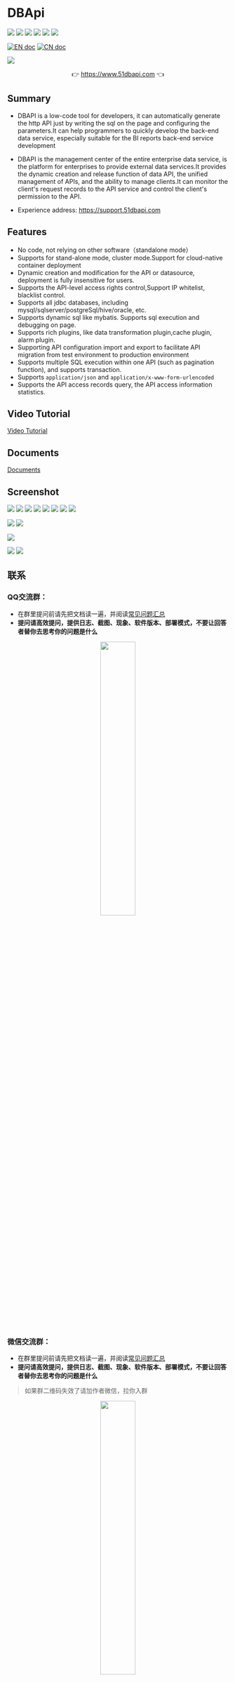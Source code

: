 # DBApi

![](https://gitee.com/freakchicken/db-api/badge/star.svg)
![](https://gitee.com/freakchicken/db-api/badge/fork.svg?theme=gvp)
![](https://img.shields.io/github/stars/freakchick/DBApi.svg?logo=GitHub)
![](https://img.shields.io/github/forks/freakchick/DBApi.svg?logo=GitHub)
![](https://img.shields.io/github/watchers/freakchick/DBApi.svg?logo=GitHub)
![](https://img.shields.io/github/v/release/freakchick/DBApi?label=latest&style=flat-square)

[![EN doc](https://img.shields.io/badge/document-English-blue.svg)](README.md)
[![CN doc](https://img.shields.io/badge/文档-中文版-blue.svg)](README_zh_CN.md)

![](https://freakchicken.gitee.io/images/dbApi//logo.png)

<p align="center">
	👉 <a target="_blank" href="https://www.51dbapi.com">https://www.51dbapi.com</a>  👈
</p>

## Summary

- DBAPI is a low-code tool for developers, it can automatically generate the http API just by writing the sql on the page and configuring the parameters.It can help programmers to quickly develop the back-end data service, especially suitable for the BI reports back-end service development
- DBAPI is the management center of the entire enterprise data service, is the platform for enterprises to provide external data services.It provides the dynamic creation and release function of data API, the unified management of APIs, and the ability to manage clients.It can monitor the client's request records to the API service and control the client's permission to the API.

- Experience address:  <a target="_blank" href="https://support.51dbapi.com">https://support.51dbapi.com</a>

## Features
- No code, not relying on other software（standalone mode）
- Supports for stand-alone mode, cluster mode.Support for cloud-native container deployment
- Dynamic creation and modification for the API or datasource, deployment is fully insensitive for users.
- Supports the API-level access rights control,Support IP whitelist, blacklist control.
- Supports all jdbc databases, including mysql/sqlserver/postgreSql/hive/oracle, etc.
- Supports dynamic sql like mybatis. Supports sql execution and debugging on page.
- Supports rich plugins, like data transformation plugin,cache plugin, alarm plugin.
- Supporting API configuration import and export to facilitate API migration from test environment to production environment
- Supports multiple SQL execution within one API (such as pagination function), and supports transaction.
- Supports `application/json` and `application/x-www-form-urlencoded`
- Supports the API access records query, the API access information statistics.

## Video Tutorial
[Video Tutorial](https://www.bilibili.com/video/BV1pM411k74m)

## Documents
[Documents](https://www.51dbapi.com)

## Screenshot
![](https://freakchicken.gitee.io/images/dbApi/20230523/create_ds_page.png)
![](https://freakchicken.gitee.io/images/dbApi/20230523/ds_page.png)
![](https://freakchicken.gitee.io/images/dbApi/20230523/group_more.png)
![](https://freakchicken.gitee.io/images/dbApi/20230523/api_basic.png)
![](https://freakchicken.gitee.io/images/dbApi/20230523/api_executor.png)
![](https://freakchicken.gitee.io/images/dbApi/20230523/api_plugin.png)
![](https://freakchicken.gitee.io/images/dbApi/20230523/sql_debug.png)
![](https://freakchicken.gitee.io/images/dbApi/20230523/private_api_request.png)

![](https://freakchicken.gitee.io/images/dbApi/20230523/create_client_page.png)
![](https://freakchicken.gitee.io/images/dbApi/20230523/client_auth_page.png)

![](https://freakchicken.gitee.io/images/dbApi/20230523/ip_firewall.png)

![](https://freakchicken.gitee.io/images/dbApi/20230523/monitor.png)
![](https://freakchicken.gitee.io/images/dbApi/20230523/api_record_search.png)


## 联系

### QQ交流群：
- 在群里提问前请先把文档读一遍，并阅读[常见问题汇总](https://www.51dbapi.com/zh/question/)
- **提问请高效提问，提供日志、截图、现象、软件版本、部署模式，不要让回答者替你去思考你的问题是什么**
<div style="text-align: center"> 
<img src="https://freakchicken.gitee.io/images/dbApi/qqgroup.jpg" width = "40%" />
</div>

### 微信交流群：
- 在群里提问前请先把文档读一遍，并阅读[常见问题汇总](https://www.51dbapi.com/zh/question/)
- **提问请高效提问，提供日志、截图、现象、软件版本、部署模式，不要让回答者替你去思考你的问题是什么**
> 如果群二维码失效了请加作者微信，拉你入群
<div style="text-align: center"> 
<img src="https://freakchicken.gitee.io/images/dbApi/wechatGroup.png" width = "40%" />
</div>

### 关于作者

<img align="center" height="200px" src="https://freakchicken.gitee.io/images/wechat.png"/>

Email: jiangqiang110@126.com
